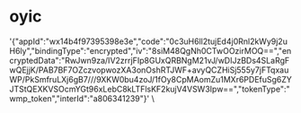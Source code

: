# oyic

'{"appId":"wx14b4f97395398e3e","code":"0c3uH6ll2tujEd4j0Rnl2kWy9j2uH6ly","bindingType":"encrypted","iv":"8siM48QgNh0CTwOOzirMOQ==","encryptedData":"RwJwn9za/IV2zrrjFIp8GUxQRBNgM21vJ/wDIJzBDs4SLaRgFwQEjjK/PAB7BF7OZczvopwozXA3onOshRTJWF+avyQCZHiSj555y7jFTqxauWP/PkSmfruLXj6gB7///9XKW0bu4zoJ/1fOy8CpMAomZu1MXr6PDEfuSg6ZYJTStQEXKVSOcmYGt96xLebC8kLTFlsKF2kujV4VSW3Ipw==","tokenType":"wmp_token","interId":"a806341239"}' \
